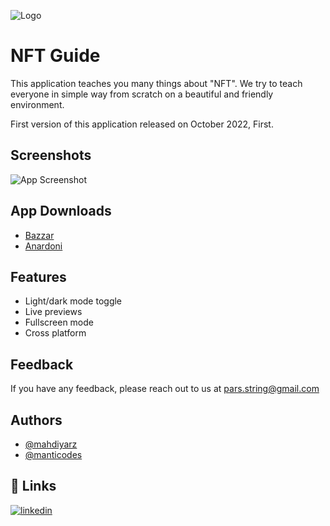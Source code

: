 
![Logo](https://i.postimg.cc/Qd6qgcby/pars-string.png)


# NFT Guide

This application teaches you many things about "NFT".
We try to teach everyone in simple way from scratch on a beautiful and friendly environment. 

First version of this application released on October 2022, First.


## Screenshots

![App Screenshot](https://via.placeholder.com/468x300?text=App+Screenshot+Here)


## App Downloads

 - [Bazzar](https://cafebazaar.ir/app/com.pars_string.nft_guide)
 - [Anardoni](https://bulldogjob.com/news/449-how-to-write-a-good-readme-for-your-github-project)

## Features

- Light/dark mode toggle
- Live previews
- Fullscreen mode
- Cross platform


## Feedback

If you have any feedback, please reach out to us at pars.string@gmail.com


## Authors

- [@mahdiyarz](https://www.github.com/mahdiyarz)
- [@manticodes](https://www.github.com/manticodes)


## 🔗 Links

[![linkedin](https://img.shields.io/badge/linkedin-0A66C2?style=for-the-badge&logo=linkedin&logoColor=white)](https://www.linkedin.com/company/pars-string)


